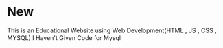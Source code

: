# New
This is an Educational Website using Web Development(HTML , JS , CSS , MYSQL)
I Haven't Given Code for Mysql  
